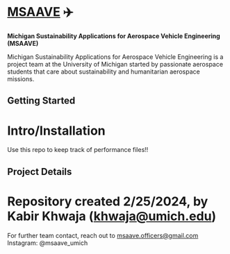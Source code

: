 # [MSAAVE](msaave.com) ✈️
**Michigan Sustainability Applications for Aerospace Vehicle Engineering (MSAAVE)**

Michigan Sustainability Applications for Aerospace Vehicle Engineering is a project team at the University of Michigan started by passionate aerospace students that care about sustainability and humanitarian aerospace missions. 

## Getting Started
# Intro/Installation
Use this repo to keep track of performance files!!

## Project Details
# Repository created 2/25/2024, by Kabir Khwaja (khwaja@umich.edu)
For further team contact, reach out to msaave.officers@gmail.com
Instagram: @msaave_umich
